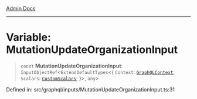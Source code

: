 [Admin Docs](/)

***

# Variable: MutationUpdateOrganizationInput

> `const` **MutationUpdateOrganizationInput**: `InputObjectRef`\<`ExtendDefaultTypes`\<\{ `Context`: [`GraphQLContext`](../../../context/type-aliases/GraphQLContext.md); `Scalars`: [`CustomScalars`](../../../scalars/type-aliases/CustomScalars.md); \}\>, `any`\>

Defined in: src/graphql/inputs/MutationUpdateOrganizationInput.ts:31
